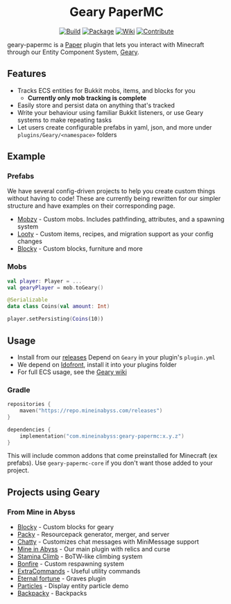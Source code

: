 <div align="center">

# Geary PaperMC

[![Build](https://github.com/MineInAbyss/geary-papermc/actions/workflows/build.yml/badge.svg)](https://github.com/MineInAbyss/geary-papermc/actions/workflows/build.yml)
[![Package](https://img.shields.io/maven-metadata/v?metadataUrl=https://repo.mineinabyss.com/releases/com/mineinabyss/geary-papermc-core/maven-metadata.xml)](https://repo.mineinabyss.com/#/releases/com/mineinabyss/geary-papermc-core)
[![Wiki](https://img.shields.io/badge/-Project%20Wiki-blueviolet?logo=Wikipedia&labelColor=gray)](https://docs.mineinabyss.com/geary)
[![Contribute](https://shields.io/badge/Contribute-e57be5?logo=github%20sponsors&style=flat&logoColor=white)](https://docs.mineinabyss.com)

</div>

geary-papermc is a [Paper](https://papermc.io/) plugin that lets you interact with Minecraft through our Entity Component System, [Geary](https://github.com/MineInAbyss/Geary). 

## Features

- Tracks ECS entities for Bukkit mobs, items, and blocks for you
  - **Currently only mob tracking is complete**
- Easily store and persist data on anything that's tracked
- Write your behaviour using familiar Bukkit listeners, or use Geary systems to make repeating tasks
- Let users create configurable prefabs in yaml, json, and more under `plugins/Geary/<namespace>` folders

## Example

### Prefabs

We have several config-driven projects to help you create custom things without having to code! These are currently being rewritten for our simpler structure and have examples on their corresponding page.

- [Mobzy](https://github.com/MineInAbyss/Mobzy) - Custom mobs. Includes pathfinding, attributes, and a spawning system
- [Looty](https://github.com/MineInAbyss/Looty) - Custom items, recipes, and migration support as your config changes
- [Blocky](https://github.com/MineInAbyss/Blocky) - Custom blocks, furniture and more


### Mobs

```kotlin
val player: Player = ...
val gearyPlayer = mob.toGeary()

@Serializable
data class Coins(val amount: Int)

player.setPersisting(Coins(10))
```

## Usage

- Install from our [releases](https://github.com/MineInAbyss/geary-papermc/releases/latest)
  Depend on `Geary` in your plugin's `plugin.yml`
- We depend on [Idofront](https://github.com/MineInAbyss/Idofront/releases), install it into your plugins folder
- For full ECS usage, see the [Geary wiki](https://docs.mineinabyss.com/geary/)

### Gradle

```kotlin
repositories {
    maven("https://repo.mineinabyss.com/releases")
}

dependencies {
    implementation("com.mineinabyss:geary-papermc:x.y.z")
}
```

This will include common addons that come preinstalled for Minecraft (ex prefabs). Use `geary-papermc-core` if you don't want those added to your project.

## Projects using Geary

### From Mine in Abyss

- [Blocky](https://github.com/MineInAbyss/Blocky) - Custom blocks for geary
- [Packy](https://github.com/MineInAbyss/Packy) - Resourcepack generator, merger, and server
- [Chatty](https://github.com/MineInAbyss/Chatty) - Customizes chat messages with MiniMessage support
- [Mine in Abyss](https://github.com/MineInAbyss/MineInAbyss) - Our main plugin with relics and curse
- [Stamina Climb](https://github.com/MineInAbyss/StaminaClimb) - BoTW-like climbing system
- [Bonfire](https://github.com/MineInAbyss/Blocky) - Custom respawning system
- [ExtraCommands](https://github.com/MineInAbyss/ExtraCommands) - Useful utility commands
- [Eternal fortune](https://github.com/MineInAbyss/EternalFortune) - Graves plugin
- [Particles](https://github.com/MineInAbyss/particles) - Display entity particle demo
- [Backpacky](https://github.com/MineInAbyss/Backpacky) - Backpacks
